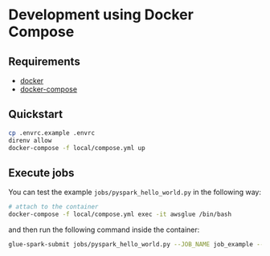 # Development using Docker Compose

## Requirements

- [docker](https://www.docker.com/)
- [docker-compose](https://docs.docker.com/compose/)

## Quickstart

```sh
cp .envrc.example .envrc
direnv allow
docker-compose -f local/compose.yml up
```

## Execute jobs

You can test the example `jobs/pyspark_hello_world.py` in the following way:

```sh
# attach to the container
docker-compose -f local/compose.yml exec -it awsglue /bin/bash
```

and then run the following command inside the container:

```sh
glue-spark-submit jobs/pyspark_hello_world.py --JOB_NAME job_example --CUSTOM_ARGUMENT custom_value
```
